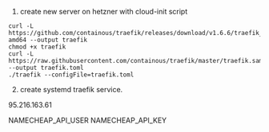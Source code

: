 1. create new server on hetzner with cloud-init script

```
curl -L https://github.com/containous/traefik/releases/download/v1.6.6/traefik_linux-amd64 --output traefik
chmod +x traefik
curl -L https://raw.githubusercontent.com/containous/traefik/master/traefik.sample.toml --output traefik.toml
./traefik --configFile=​traefik.toml
```

2. create systemd traefik service.

95.216.163.61

NAMECHEAP_API_USER
NAMECHEAP_API_KEY
